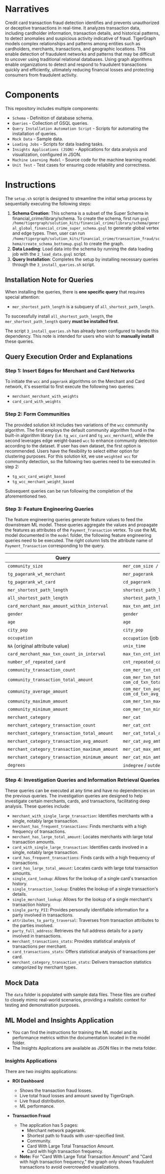 # Narratives
Credit card transaction fraud detection identifies and prevents unauthorized or deceptive transactions in real-time. It analyzes transaction data, including cardholder information, transaction details, and historical patterns, to detect anomalies and suspicious activity indicative of fraud. TigerGraph models complex relationships and patterns among entities such as cardholders, merchants, transactions, and geographic locations. This enable detection of fraudulent networks and patterns that may be difficult to uncover using traditional relational databases. Using graph algorithms enable organizations to detect and respond to fraudulent transactions quickly and efficiently, ultimately reducing financial losses and protecting consumers from fraudulent activity.

# Components
This repository includes multiple components:

- `Schema` - Definition of database schema.
- `Queries` - Collection of GSQL queries.
- `Query Installation Automation Script` - Scripts for automating the installation of queries.
- `Mock Data` - Sample data.
- `Loading Jobs` - Scripts for data loading tasks.
- `Insights Applications (JSON)` - Applications for data analysis and visualization, configured in JSON.
- `Machine Learning Model` - Source code for the machine learning model.
- `Unit Test` - Test cases for ensuring code reliability and correctness.



# Instructions

The `setup.sh` script is designed to streamline the initial setup process by sequentially executing the following steps:

1. **Schema Creation**: This schema is a subset of the Super Schema in financial_crime/library/schema. To create the schema, first run `gsql /home/tigergraph/solution_kits/financial_crime/library/schema/general_global_financial_crime_super_schema.gsql` to generate global vertex and edge types. Then, user can run `/home/tigergraph/solution_kits/financial_crime/transaction_fraud/schema/create_schema_bottomup.gsql` to create the graph. 
2. **Data Loading**: Load data into the schema by running the data loading job with the `2_load_data.gsql` script. 
3. **Query Installation**: Completes the setup by installing necessary queries through the `3_install_queries.sh` script.

## Installation Note for Queries

When installing the queries, there is **one specific query** that requires special attention:

- `mer_shortest_path_length` is a subquery of `all_shortest_path_length`.

To successfully install `all_shortest_path_length`, the `mer_shortest_path_length` query **must be installed first**.

The script `3_install_queries.sh` has already been configured to handle this dependency. This note is intended for users who wish to **manually install** these queries.



## Query Execution Order and Explanations

### Step 1: Insert Edges for Merchant and Card Networks

To initiate the `wcc` and `pagerank` algorithms on the Merchant and Card network, it's essential to first execute the following two queries:

- `merchant_merchant_with_weights`
- `card_card_with_weights`

### Step 2: Form Communities

The provided solution kit includes two variations of the `wcc` community algorithm. The first employs the default community algorithm found in the built-in algorithm library (i.e. `tg_wcc_card` and `tg_wcc_merchant`), while the second leverages edge weight-based `wcc` to enhance community detection according to the dataset. If user has own dataset, the first option is recommended. Users have the flexibility to select either option for clustering purposes. For this solution kit, we use `weighted wcc` for community detection, so the following two queries need to be executed in step 2:

- `tg_wcc_card_weight_based`
- `tg_wcc_merchant_weight_based`

Subsequent queries can be run following the completion of the aforementioned two.

### Step 3: Feature Engineering Queries

The feature engineering queries generate feature values to feed the downstream ML model. These queries aggregate the values and propagate the features as attributes of the `Payment_Transaction` vertex. To use the ML model documented in the `model` folder, the following feature engineering queries need to be executed. The right column lists the attribute name of `Payment_Transaction` corresponding to the query.

| Query                                          | Attribute                            | Type   |
|------------------------------------------------|--------------------------------------|--------|
| `community_size`                               | `mer_com_size / cd_com_size`         | INT    |
| `tg_pagerank_wt_merchant`                      | `mer_pagerank`                       | FLOAT  |
| `tg_pagerank_wt_card`                          | `cd_pagerank`                        | FLOAT  |
| `mer_shortest_path_length`                     | `shortest_path_length`               | INT    |
| `all_shortest_path_length`                     | `shortest_path_length`               | INT    |
| `card_merchant_max_amount_within_interval`     | `max_txn_amt_interval`               | FLOAT  |
| `gender`                                       | `gender`                             | STRING |
| `age`                                          | `age`                                | INT    |
| `city_pop`                                     | `city_pop`                           | INT    |
| `occupation`                                   | `occupation` (job is a reserved keyword) | STRING |
| `NA` (original attribute value)                | `unix_time`                          | INT    |
| `card_merchant_max_txn_count_in_interval`      | `max_txn_cnt_interval`               | INT    |
| `number_of_repeated_card`                      | `cnt_repeated_card`                  | INT    |
| `community_transaction_count`                  | `com_mer_txn_cnt / com_cd_txn_cnt`   | INT    |
| `community_transaction_total_amount`           | `com_mer_txn_total_amt/ com_cd_txn_total_amt` | FLOAT |
| `community_average_amount`                     | `com_mer_txn_avg_amt/ com_cd_txn_avg_amt` | FLOAT |
| `community_maximum_amount`                     | `com_mer_txn_max_amt/com_cd_txn_max_amt` | FLOAT |
| `community_minimum_amount`                     | `com_mer_txn_min_amt/com_cd_txn_min_amt` | FLOAT |
| `merchant_category`                            | `mer_cat`                            | STRING |
| `merchant_category_transaction_count`          | `mer_cat_cnt`                        | INT    |
| `merchant_category_transaction_total_amount`   | `mer_cat_total_amt`                  | FLOAT  |
| `merchant_category_transaction_avg_amount`     | `mer_cat_avg_amt`                    | FLOAT  |
| `merchant_category_transaction_maximum_amount` | `mer_cat_max_amt`                    | FLOAT  |
| `merchant_category_transaction_minimum_amount` | `mer_cat_min_amt`                    | FLOAT  |
| `degrees`                                      | `indegree` / `outdegree`             | INT    |

### Step 4: Investigation Queries and Information Retrieval Queries

These queries can be executed at any time and have no dependencies on the previous queries. The investigation queries are designed to help investigate certain merchants, cards, and transactions, facilitating deep analysis. These queries include:

- `merchant_with_single_large_transaction`: Identifies merchants with a single, notably large transaction.
- `merchant_has_frequent_transactions`: Finds merchants with a high frequency of transactions.
- `merchant_has_large_total_amount`: Locates merchants with large total transaction amounts.
- `card_with_single_large_transaction`: Identifies cards involved in a single, notably large transaction.
- `card_has_frequent_transactions`: Finds cards with a high frequency of transactions.
- `card_has_large_total_amount`: Locates cards with large total transaction amounts.
- `single_card_lookup`: Allows for the lookup of a single card's transaction history.
- `single_transaction_lookup`: Enables the lookup of a single transaction's details.
- `single_merchant_lookup`: Allows for the lookup of a single merchant's transaction history.
- `single_party_PII`: Provides personally identifiable information for a party involved in transactions.
- `attributes_to_party_traversal`: Traverses from transaction attributes to the parties involved.
- `party_full_address`: Retrieves the full address details for a party involved in transactions.
- `merchant_transactions_stats`: Provides statistical analysis of transactions per merchant.
- `card_transactions_stats`: Offers statistical analysis of transactions per card.
- `merchant_category_transaction_stats`: Delivers transaction statistics categorized by merchant types.

## Mock Data

The `data` folder is populated with sample data files. These files are crafted to closely mimic real-world scenarios, providing a realistic context for testing and demonstration purposes.

## ML Model and Insights Application

- You can find the instructions for training the ML model and its performance metrics within the documentation located in the model folder.
- The Insights Applications are available as JSON files in the meta folder.

### Insights Applications

There are two insights applications:
- **ROI Dashboard**
  - Shows the transaction fraud losses.
  - Live total fraud losses and amount saved by TigerGraph.
  - Live fraud distribution.
  - ML performance.

- **Transaction Fraud**
  - The application has 5 pages:
    - Merchant network pagerank.
    - Shortest path to frauds with user-specified limit.
    - Community.
    - Card With Large Total Transaction Amount.
    - Card with high transaction frequency.
  - **Note:** For "Card With Large Total Transaction Amount" and "Card with high transaction frequency," the graph only shows fraudulent transactions to avoid overcrowded visualizations.
